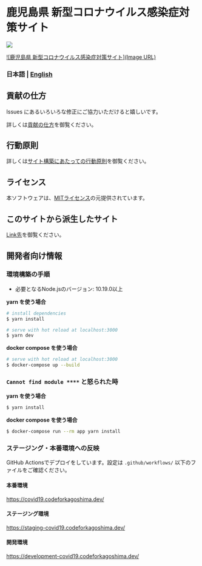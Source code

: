 # 鹿児島県 新型コロナウイルス感染症対策サイト

![](https://github.com/codeforkagoshima/covid19/workflows/production%20deploy/badge.svg)

[![鹿児島県 新型コロナウイルス感染症対策サイト](Image URL)](URL)

### 日本語 | [English](./README_EN.md)

## 貢献の仕方
Issues にあるいろいろな修正にご協力いただけると嬉しいです。

詳しくは[貢献の仕方](./.github/CONTRIBUTING.md)を御覧ください。


## 行動原則
詳しくは[サイト構築にあたっての行動原則](./.github/CODE_OF_CONDUCT.md)を御覧ください。

## ライセンス
本ソフトウェアは、[MITライセンス](./LICENSE.txt)の元提供されています。

## このサイトから派生したサイト

[Link先](./forkedSites.md)を御覧ください。

## 開発者向け情報

### 環境構築の手順

- 必要となるNode.jsのバージョン: 10.19.0以上

**yarn を使う場合**
```bash
# install dependencies
$ yarn install

# serve with hot reload at localhost:3000
$ yarn dev
```

**docker compose を使う場合**
```bash
# serve with hot reload at localhost:3000
$ docker-compose up --build
```

### `Cannot find module ****` と怒られた時

**yarn を使う場合**
```bash
$ yarn install
```

**docker compose を使う場合**
```bash
$ docker-compose run --rm app yarn install
```

### ステージング・本番環境への反映
GitHub Actionsでデプロイをしています。設定は `.github/workflows/` 以下のファイルをご確認ください。

#### 本番環境
https://covid19.codeforkagoshima.dev/

#### ステージング環境
https://staging-covid19.codeforkagoshima.dev/

#### 開発環境
https://development-covid19.codeforkagoshima.dev/
